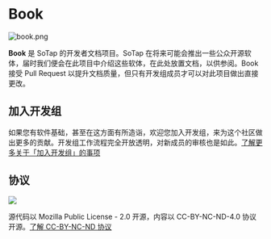 # Book

![book.png](https://i.loli.net/2020/04/03/W715vPdaJG3bz8Z.png)

**Book** 是 SoTap 的开发者文档项目。SoTap 在将来可能会推出一些公众开源软体，届时我们便会在此项目中介绍这些软体，在此处放置文档，以供参阅。Book 接受 Pull Request 以提升文档质量，但只有开发组成员才可以对此项目做出直接更改。

## 加入开发组

如果您有软件基础，甚至在这方面有所造诣，欢迎您加入开发组，来为这个社区做出更多的贡献。开发组工作流程完全开放透明，对新成员的审核也是如此。[了解更多关于「加入开发组」的事项](https://book.sotap.org/join)

## 协议

![](https://i.creativecommons.org/l/by-nc-nd/4.0/88x31.png)

源代码以 Mozilla Public License - 2.0 开源，内容以 CC-BY-NC-ND-4.0 协议开源。[了解 CC-BY-NC-ND 协议](http://creativecommons.org/licenses/by-nc-nd/4.0/)
